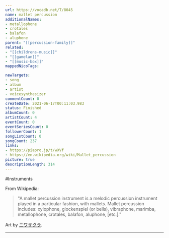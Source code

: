 ```yaml
---
url: https://vocadb.net/T/8045
name: mallet percussion
additionalNames: 
- metallophone
- crotales
- balafon
- aluphone
parent: "[[percussion-family]]"
related:
- "[[childrens-music]]"
- "[[gamelan]]"
- "[[music-box]]"
mappedNicoTags:

newTargets:
- song
- album
- artist
- voicesynthesizer
commentCount: 0
createDate: 2021-06-17T00:11:03.983
status: Finished
albumCount: 0
artistCount: 4
eventCount: 0
eventSeriesCount: 0
followerCount: 1
songListCount: 0
songCount: 237
links: 
- https://piapro.jp/t/wXVf
- https://en.wikipedia.org/wiki/Mallet_percussion
picture: true
descriptionLength: 314
---
```


#Instruments

From Wikipedia: 
>"A mallet percussion instrument is a melodic percussion instrument played in a particular fashion, with mallets. Mallet percussion includes: xylophone, glockenspiel (or bells), vibraphone, marimba, metallophone, crotales, balafon, aluphone, [etc.]."

Art by [ニワザクラ](https://piapro.jp/niwazakura).

---

